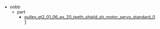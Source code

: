 * oobb
  * part
    * [pulley_gt2_01_06_ex_20_teeth_shield_sh_motor_servo_standard_01](oobb/part/pulley_gt2_01_06_ex_20_teeth_shield_sh_motor_servo_standard_01)
